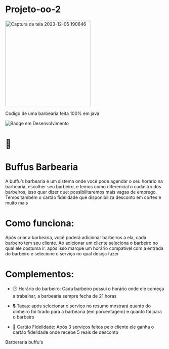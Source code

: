 # Projeto-oo-2

<img width="269" alt="Captura de tela 2023-12-05 190646" src="https://github.com/JoaoHDantas/projeto-oo-2/assets/125670568/d2cdb9b1-3212-4aa9-ba49-81555688e803">

Codigo de uma barbearia feita 100% em java

![Badge em Desenvolvimento](http://img.shields.io/static/v1?label=STATUS&message=EM%20DESENVOLVIMENTO&color=GREEN&style=for-the-badge)

# 🐸

# Buffus Barbearia
A buffu’s barbearia é um sistema onde você pode agendar o seu
horário na barbearia, escolher seu barbeiro, e temos como
diferencial o cadastro dos barbeiros, isso quer dizer que:
possibilitaremos mais vagas de emprego. Temos também o cartão
fidelidade que disponibiliza desconto em cortes e muito mais

# Como funciona:
Após criar a barbearia, você poderá adicionar barbeiros a ela, cada barbeiro tem seu cliente.
Ao adicionar um cliente seleciona o barbeiro no qual ele costuma ir.
após isso marque um horário compatível com a entrada do barbeiro e selecione o serviço no qual deseja fazer
 	

# Complementos:
  - 🕐 Horário do barbeiro: Cada barbeiro possui o horário onde ele começa a trabalhar, a barbearia sempre fecha de 21 horas
  * 💲 Taxas: após selecionar o serviço no resumo mostrará quanto do dinheiro foi tirado para a barbearia (em porcentagem) e quanto foi para o barbeiro
  + 🎫 Cartão Fidelidade: Após 3 serviços feitos pelo cliente ele ganha o cartão fidelidade onde recebe 5 reais de desconto

Barberaria buffu's
